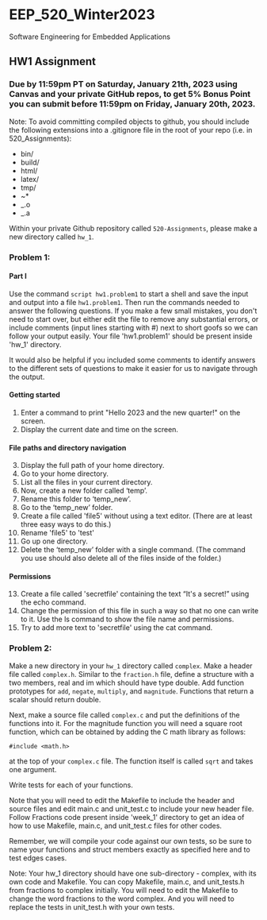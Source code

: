 # EEP_520_Winter2023

Software Engineering for Embedded Applications

## HW1 Assignment

### Due by 11:59pm PT on Saturday, January 21th, 2023 using Canvas and your private GitHub repos, to get 5% Bonus Point you can submit before 11:59pm on Friday, January 20th, 2023.
 
Note: To avoid committing compiled objects to github, you should include the following extensions into a .gitignore file in the root of your repo (i.e. in 520_Assignments):

- bin/ 
- build/
- html/
- latex/
- tmp/
- ~\*
- _.o
- _.a

Within your private Github repository called `520-Assignments`, please make a new directory called `hw_1`.

### Problem 1:

#### Part I

Use the command `script hw1.problem1` to start a shell and save the input and output into a file `hw1.problem1`. Then run the commands needed to answer the following questions. If you make a few small mistakes, you don't need to start over, but either edit the file to remove any substantial errors, or include comments (input lines starting with #) next to short goofs so we can follow your output easily. Your file 'hw1.problem1' should be present inside 'hw_1' directory.

It would also be helpful if you included some comments to identify answers to the different sets of questions to make it easier for us to navigate through the output.

#### Getting started

1. Enter a command to print "Hello 2023 and the new quarter!" on the screen.
2. Display the current date and time on the screen.

#### File paths and directory navigation

3. Display the full path of your home directory.
4. Go to your home directory.
5. List all the files in your current directory.
6. Now, create a new folder called ‘temp’.
7. Rename this folder to ‘temp_new’.
8. Go to the ‘temp_new’ folder.
9. Create a file called 'file5' without using a text editor. (There are at least three easy ways to do this.)
10. Rename 'file5' to 'test'
11. Go up one directory.
12. Delete the ‘temp_new’ folder with a single command. (The command you use should also delete 
all of the files inside of the folder.)

#### Permissions

13. Create a file called 'secretfile' containing the text “It's a secret!” using the echo command.
14. Change the permission of this file in such a way so that no one can write to it. Use the ls command to show the file name and permissions.
15. Try to add more text to 'secretfile' using the cat command.

### Problem 2:

Make a new directory in your `hw_1` directory called `complex`. Make a header file called `complex.h`. Similar to the `fraction.h` file, define a structure with a two members, real and im which should have type double. Add function prototypes for `add`, `negate`, `multiply`, and `magnitude`. Functions that return a scalar should return double.

Next, make a source file called `complex.c` and put the definitions of the functions into it. For the magnitude function you will need a square root function, which can be obtained by adding the C math library as follows:

` #include <math.h> `
 

at the top of your `complex.c` file. The function itself is called `sqrt` and takes one argument.

Write tests for each of your functions.

Note that you will need to edit the Makefile to include the header and source files and edit main.c and unit_test.c to include your new header file. Follow Fractions code present inside 'week_1' directory to get an idea of
how to use Makefile, main.c, and unit_test.c files for other codes.

Remember, we will compile your code against our own tests, so be sure to name your functions and struct members exactly as specified here and to test edges cases.

Note: Your hw_1 directory should have one  sub-directory - complex, with its own code and Makefile. You can copy Makefile, main.c, and unit_tests.h from fractions to complex initially. You will need to edit the Makefile to change the word fractions to the word complex. And you will need to replace the tests in unit_test.h with your own tests.
